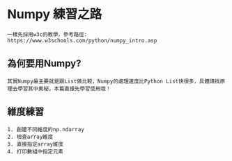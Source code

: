 # Numpy 練習之路
    一樣先採用w3c的教學，參考路徑: https://www.w3schools.com/python/numpy_intro.asp
    
## 為何要用Numpy?
    其實Numpy最主要就是跟List做比較，Numpy的處理速度比Python List快很多，具體請找原理去學習其中奧秘，本篇直接先學習使用哦！

## 維度練習
    1. 創建不同維度的np.ndarray
    2. 檢查array維度
    3. 直接指定array維度
    4. 打印數組中指定元素
